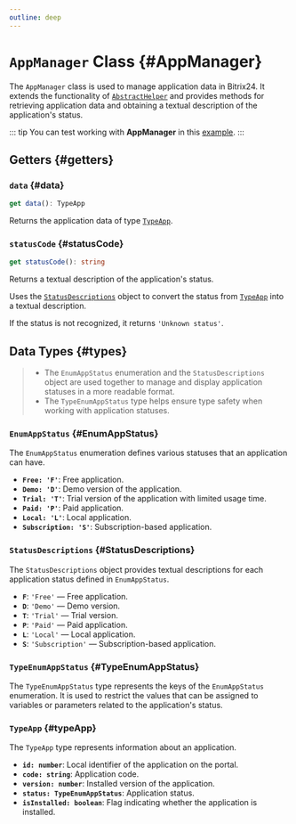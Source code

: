 ```yaml
---
outline: deep
---
```

# `AppManager` Class {#AppManager}

The `AppManager` class is used to manage application data in Bitrix24. It extends the functionality of [`AbstractHelper`](helper-abstract-helper) and provides methods for retrieving application data and obtaining a textual description of the application's status.

::: tip
You can test working with **AppManager** in this [example](https://github.com/bitrix24/b24sdk-examples/blob/main/js/03-nuxt-frame/pages/index.client.vue).
:::

## Getters {#getters}

### `data` {#data}
```ts
get data(): TypeApp
```

Returns the application data of type [`TypeApp`](#typeApp).

### `statusCode` {#statusCode}
```ts
get statusCode(): string
```

Returns a textual description of the application's status.

Uses the [`StatusDescriptions`](#StatusDescriptions) object to convert the status from [`TypeApp`](#typeApp) into a textual description.

If the status is not recognized, it returns `'Unknown status'`.

## Data Types {#types}

>- The `EnumAppStatus` enumeration and the `StatusDescriptions` object are used together to manage and display application statuses in a more readable format.
>- The `TypeEnumAppStatus` type helps ensure type safety when working with application statuses.

### `EnumAppStatus` {#EnumAppStatus}

The `EnumAppStatus` enumeration defines various statuses that an application can have.

- **`Free: 'F'`**: Free application.
- **`Demo: 'D'`**: Demo version of the application.
- **`Trial: 'T'`**: Trial version of the application with limited usage time.
- **`Paid: 'P'`**: Paid application.
- **`Local: 'L'`**: Local application.
- **`Subscription: 'S'`**: Subscription-based application.

### `StatusDescriptions` {#StatusDescriptions}

The `StatusDescriptions` object provides textual descriptions for each application status defined in `EnumAppStatus`.

- **`F`**: `'Free'` — Free application.
- **`D`**: `'Demo'` — Demo version.
- **`T`**: `'Trial'` — Trial version.
- **`P`**: `'Paid'` — Paid application.
- **`L`**: `'Local'` — Local application.
- **`S`**: `'Subscription'` — Subscription-based application.

### `TypeEnumAppStatus` {#TypeEnumAppStatus}

The `TypeEnumAppStatus` type represents the keys of the `EnumAppStatus` enumeration. It is used to restrict the values that can be assigned to variables or parameters related to the application's status.

### `TypeApp` {#typeApp}

The `TypeApp` type represents information about an application.

- **`id: number`**: Local identifier of the application on the portal.
- **`code: string`**: Application code.
- **`version: number`**: Installed version of the application.
- **`status: TypeEnumAppStatus`**: Application status.
- **`isInstalled: boolean`**: Flag indicating whether the application is installed.
